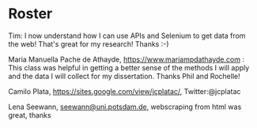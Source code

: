 # Roster

Tim: I now understand how I can use APIs and Selenium to get data from the web! That's great for my research! Thanks :-)

Maria Manuella Pache de Athayde, https://www.mariampdathayde.com : This class was helpful in getting a better sense of the methods I will apply and the data I will collect for my dissertation. Thanks Phil and Rochelle! 

Camilo Plata, https://sites.google.com/view/jcplatac/, Twitter:@jcplatac 

Lena Seewann, seewann@uni.potsdam.de, webscraping from html was great, thanks

